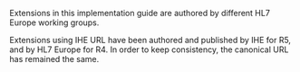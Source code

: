 Extensions in this implementation guide are authored by different HL7 Europe working groups. 

Extensions using IHE URL have been authored and published by IHE for R5, and by HL7 Europe for R4. In order to keep consistency, the canonical URL has remained the same.

